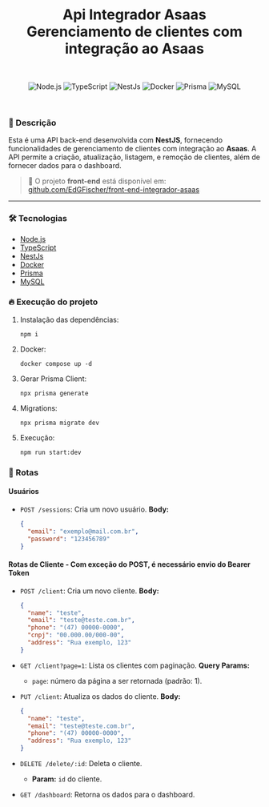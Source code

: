 <h1 align="center">
   Api Integrador Asaas
  <br>
  Gerenciamento de clientes com integração ao Asaas
</h1>

<br>

<p align="center">
  <img
    src="https://img.shields.io/badge/Node.js-339933?style=for-the-badge&logo=nodedotjs&logoColor=white"
    alt="Node.js"
  >
  <img
    src="https://img.shields.io/badge/typescript-%23007ACC.svg?style=for-the-badge&logo=typescript&logoColor=white"
    alt="TypeScript"
  >
  <img
    src="https://img.shields.io/badge/nestjs-E0234E?style=for-the-badge&logo=nestjs&logoColor=white"
    alt="NestJs"
  >
  <img
    src="https://img.shields.io/badge/docker-257bd6?style=for-the-badge&logo=docker&logoColor=white"
    alt="Docker"
  >
  <img
    src="https://img.shields.io/badge/Prisma-3982CE?style=for-the-badge&logo=Prisma&logoColor=white"
    alt="Prisma"
  >
  <img
    src="https://img.shields.io/badge/mysql-4479A1?style=for-the-badge&logo=mysql&logoColor=white"
    alt="MySQL"
  />
</p>

<br>

### 📝 Descrição

Esta é uma API back-end desenvolvida com **NestJS**, fornecendo funcionalidades de gerenciamento de clientes com integração ao **Asaas**. A API permite a criação, atualização, listagem, e remoção de clientes, além de fornecer dados para o dashboard.

> 🔗 O projeto **front-end** está disponível em: [github.com/EdGFischer/front-end-integrador-asaas](https://github.com/EdGFischer/front_end_integrador_asaas)

---

### :hammer_and_wrench: Tecnologias
- [Node.js](https://nodejs.org/en)
- [TypeScript](https://www.typescriptlang.org/)
- [NestJs](https://nestjs.com/)
- [Docker](https://www.docker.com/)
- [Prisma](https://www.prisma.io/)
- [MySQL](https://www.mysql.com/)

### :fire: Execução do projeto
 1. Instalação das dependências:
     ```
     npm i 
     ```
  2. Docker:
     ```
     docker compose up -d
     ```
  3. Gerar Prisma Client:
     ```
     npx prisma generate
     ```
  4. Migrations:
     ```
     npx prisma migrate dev
     ```
  5. Execução:
     ```
     npm run start:dev
     ```

### :link: Rotas
#### Usuários
- `POST /sessions`: Cria um novo usuário.
    **Body:**
    ```json
    {
      "email": "exemplo@mail.com.br",
      "password": "123456789"
    }
    ```

#### Rotas de Cliente - Com exceção do POST, é necessário envio do Bearer Token
- `POST /client`: Cria um novo cliente.
    **Body:**
    ```json
    {
      "name": "teste",
      "email": "teste@teste.com.br",
      "phone": "(47) 00000-0000",
      "cnpj": "00.000.00/000-00",
      "address": "Rua exemplo, 123"
    }
    ```

- `GET /client?page=1`: Lista os clientes com paginação.
    **Query Params:**
    - `page`: número da página a ser retornada (padrão: 1).

- `PUT /client`: Atualiza os dados do cliente.
    **Body:**
    ```json
    {
      "name": "teste",
      "email": "teste@teste.com.br",
      "phone": "(47) 00000-0000",
      "address": "Rua exemplo, 123"
    }
    ```

- `DELETE /delete/:id`: Deleta o cliente. 
    - **Param:** `id` do cliente.

- `GET /dashboard`: Retorna os dados para o dashboard.
